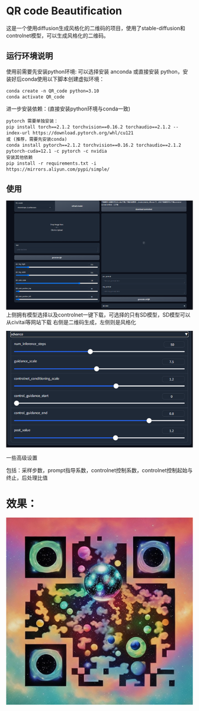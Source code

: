 # QR code Beautification

这是一个使用diffusion生成风格化的二维码的项目，使用了stable-diffusion和controlnet模型，可以生成风格化的二维码。

## 运行环境说明

使用前需要先安装python环境:
可以选择安装 anconda 或直接安装 python，安装好后conda使用以下脚本创建虚拟环境：
```shell
conda create -n QR_code python=3.10
conda activate QR_code
```
进一步安装依赖：(直接安装python环境与conda一致)
```shell
pytorch 需要单独安装：
pip install torch==2.1.2 torchvision==0.16.2 torchaudio==2.1.2 --index-url https://download.pytorch.org/whl/cu121
或 (推荐，需要先安装conda)
conda install pytorch==2.1.2 torchvision==0.16.2 torchaudio==2.1.2 pytorch-cuda=12.1 -c pytorch -c nvidia
安装其他依赖
pip install -r requirements.txt -i https://mirrors.aliyun.com/pypi/simple/
```

## 使用

![UI](./asset/UI.png)
上侧拥有模型选择以及controlnet一键下载，可选择的只有SD模型，SD模型可以从civitai等网站下载
右侧是二维码生成，左侧则是风格化

![davance](./asset/advance.png)

一些高级设置

包括：采样步数，prompt指导系数，controlnet控制系数，controlnet控制起始与终止，后处理比值

# 效果：

![result](./asset/image.png)